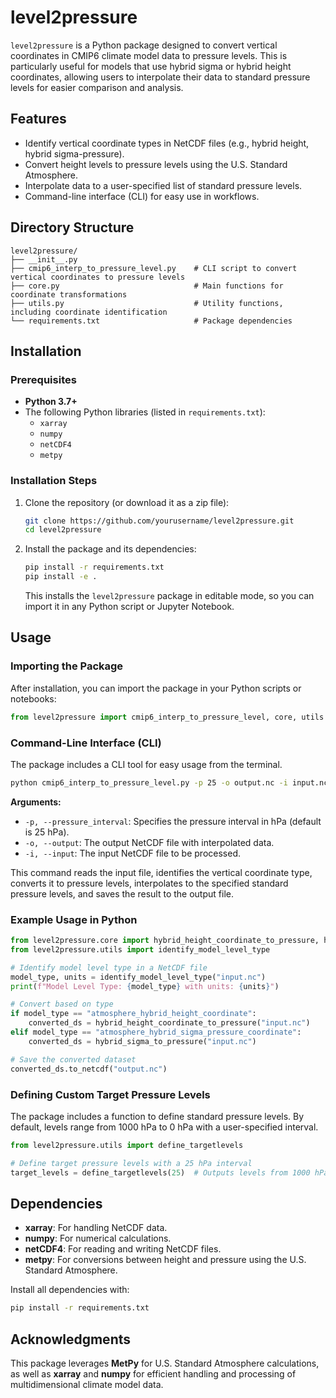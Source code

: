 # level2pressure

`level2pressure` is a Python package designed to convert vertical coordinates in CMIP6 climate model data to pressure levels. This is particularly useful for models that use hybrid sigma or hybrid height coordinates, allowing users to interpolate their data to standard pressure levels for easier comparison and analysis.

## Features

- Identify vertical coordinate types in NetCDF files (e.g., hybrid height, hybrid sigma-pressure).
- Convert height levels to pressure levels using the U.S. Standard Atmosphere.
- Interpolate data to a user-specified list of standard pressure levels.
- Command-line interface (CLI) for easy use in workflows.

## Directory Structure

```plaintext
level2pressure/
├── __init__.py
├── cmip6_interp_to_pressure_level.py    # CLI script to convert vertical coordinates to pressure levels
├── core.py                              # Main functions for coordinate transformations
├── utils.py                             # Utility functions, including coordinate identification
└── requirements.txt                     # Package dependencies
```
## Installation

### Prerequisites
- **Python 3.7+**
- The following Python libraries (listed in `requirements.txt`):
  - `xarray`
  - `numpy`
  - `netCDF4`
  - `metpy`

### Installation Steps
1. Clone the repository (or download it as a zip file):

   ```bash
   git clone https://github.com/yourusername/level2pressure.git
   cd level2pressure
   ```

2. Install the package and its dependencies:

   ```bash
   pip install -r requirements.txt
   pip install -e .
   ```

   This installs the `level2pressure` package in editable mode, so you can import it in any Python script or Jupyter Notebook.

## Usage

### Importing the Package
After installation, you can import the package in your Python scripts or notebooks:

```python
from level2pressure import cmip6_interp_to_pressure_level, core, utils
```

### Command-Line Interface (CLI)
The package includes a CLI tool for easy usage from the terminal.

```bash
python cmip6_interp_to_pressure_level.py -p 25 -o output.nc -i input.nc
```

**Arguments:**

- `-p, --pressure_interval`: Specifies the pressure interval in hPa (default is 25 hPa).
- `-o, --output`: The output NetCDF file with interpolated data.
- `-i, --input`: The input NetCDF file to be processed.

This command reads the input file, identifies the vertical coordinate type, converts it to pressure levels, interpolates to the specified standard pressure levels, and saves the result to the output file.

### Example Usage in Python

```python
from level2pressure.core import hybrid_height_coordinate_to_pressure, hybrid_sigma_to_pressure
from level2pressure.utils import identify_model_level_type

# Identify model level type in a NetCDF file
model_type, units = identify_model_level_type("input.nc")
print(f"Model Level Type: {model_type} with units: {units}")

# Convert based on type
if model_type == "atmosphere_hybrid_height_coordinate":
    converted_ds = hybrid_height_coordinate_to_pressure("input.nc")
elif model_type == "atmosphere_hybrid_sigma_pressure_coordinate":
    converted_ds = hybrid_sigma_to_pressure("input.nc")

# Save the converted dataset
converted_ds.to_netcdf("output.nc")
```

### Defining Custom Target Pressure Levels
The package includes a function to define standard pressure levels. By default, levels range from 1000 hPa to 0 hPa with a user-specified interval.

```python
from level2pressure.utils import define_targetlevels

# Define target pressure levels with a 25 hPa interval
target_levels = define_targetlevels(25)  # Outputs levels from 1000 hPa to 0 hPa at 25 hPa intervals
```

## Dependencies
- **xarray**: For handling NetCDF data.
- **numpy**: For numerical calculations.
- **netCDF4**: For reading and writing NetCDF files.
- **metpy**: For conversions between height and pressure using the U.S. Standard Atmosphere.

Install all dependencies with:

```bash
pip install -r requirements.txt
```

## Acknowledgments
This package leverages **MetPy** for U.S. Standard Atmosphere calculations, as well as **xarray** and **numpy** for efficient handling and processing of multidimensional climate model data.